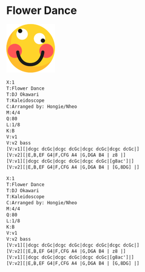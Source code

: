 # Flower Dance

![silly](emoji-silly.png)

```music-abc max-width=430
X:1
T:Flower Dance
T:DJ Okawari
T:Kaleidoscope
C:Arranged by: Hongie/Nheo
M:4/4
Q:80
L:1/8
K:B
V:v1 
V:v2 bass
[V:v1][|dcgc dcGc|dcgc dcGc|dcgc dcGc|dcgc dcGc|]
[V:v2][|E,B,EF G4|F,CFG A4 |G,DGA B4 | z8 |]
[V:v1][|dcgc dcGc|dcgc dcGc|dcgc dcGc|[g8ac']|]
[V:v2][|E,B,EF G4|F,CFG A4 |G,DGA B4 | [G,8DG] |]
```

```abcjs max-width=640 align=center controls
X:1
T:Flower Dance
T:DJ Okawari
T:Kaleidoscope
C:Arranged by: Hongie/Nheo
M:4/4
Q:80
L:1/8
K:B
V:v1 
V:v2 bass
[V:v1][|dcgc dcGc|dcgc dcGc|dcgc dcGc|dcgc dcGc|]
[V:v2][|E,B,EF G4|F,CFG A4 |G,DGA B4 | z8 |]
[V:v1][|dcgc dcGc|dcgc dcGc|dcgc dcGc|[g8ac']|]
[V:v2][|E,B,EF G4|F,CFG A4 |G,DGA B4 | [G,8DG] |]
```